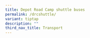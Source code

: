 ```yaml
---
title: Depot Road Camp shuttle buses
permalink: /drcshuttle/
variant: tiptap
description: ""
third_nav_title: Transport
---
```

